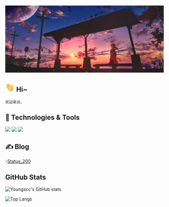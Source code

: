 ![Header](https://raw.githubusercontent.com/Youngsccc/Youngsccc/master/assets/girl.webp "Header")

## <img src="https://raw.githubusercontent.com/Youngsccc/Youngsccc/master/assets/wave.gif" width="30px"> Hi~
`欢迎来访。`

## 🔧 Technologies & Tools
![](https://img.shields.io/badge/Code-Javascript-yellow?logo=Javascript)
![](https://img.shields.io/badge/Code-Typescript-blue?logo=typescript)
![](https://img.shields.io/badge/Editor-webStorm-blue?logo=webStorm)

## &#x270d; Blog
-[Status_200](https://www.yuque.com/hox05b)

## GitHub Stats
![Youngscc's GitHub stats](https://github-readme-stats.vercel.app/api?username=Youngsccc&include_all_commits=true&show_icons=true&icon_color=fff&bg_color=30,e96443,904e95&title_color=fff&text_color=fff)

![Top Langs](https://github-readme-stats.vercel.app/api/top-langs/?username=Youngsccc&hide=php&include_all_commits=true)
